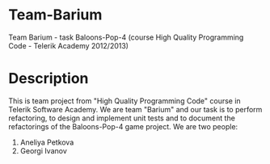 Team-Barium
===========

Team Barium - task Baloons-Pop-4 (course High Quality Programming Code - Telerik Academy 2012/2013)

Description
===========

This is team project from "High Quality Programming Code" course in Telerik Software Academy. We are team "Barium" and our task is to perform refactoring, to design and implement unit tests and to document the refactorings of the Baloons-Pop-4 game project.
We are two people:

1. Aneliya Petkova
2. Georgi Ivanov